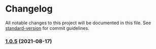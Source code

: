 # Changelog

All notable changes to this project will be documented in this file. See [standard-version](https://github.com/conventional-changelog/standard-version) for commit guidelines.

### [1.0.5](https://github.com/have-not-BUG/js-utils/compare/v1.0.4...v1.0.5) (2021-08-17)
